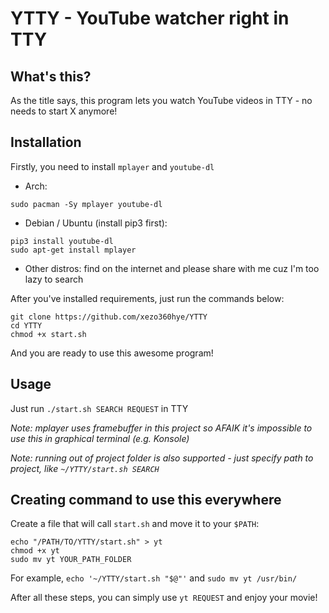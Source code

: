 # YTTY - YouTube watcher right in TTY

## What's this?

As the title says, this program lets you watch YouTube videos in TTY - no needs to start X anymore!

## Installation

Firstly, you need to install `mplayer` and `youtube-dl`

* Arch:
```
sudo pacman -Sy mplayer youtube-dl
```

* Debian / Ubuntu (install pip3 first):
```
pip3 install youtube-dl
sudo apt-get install mplayer
```

* Other distros: find on the internet and please share with me cuz I'm too lazy to search

After you've installed requirements, just run the commands below:
```
git clone https://github.com/xezo360hye/YTTY
cd YTTY
chmod +x start.sh
```

And you are ready to use this awesome program!

## Usage

Just run `./start.sh SEARCH REQUEST` in TTY

*Note: mplayer uses framebuffer in this project so AFAIK it's impossible to use this in graphical terminal (e.g. Konsole)*

*Note: running out of project folder is also supported - just specify path to project, like `~/YTTY/start.sh SEARCH`*

## Creating command to use this everywhere

Create a file that will call `start.sh` and move it to your `$PATH`:

```
echo "/PATH/TO/YTTY/start.sh" > yt
chmod +x yt
sudo mv yt YOUR_PATH_FOLDER
```

For example, `echo '~/YTTY/start.sh "$@"'` and `sudo mv yt /usr/bin/`

After all these steps, you can simply use `yt REQUEST` and enjoy your movie!
